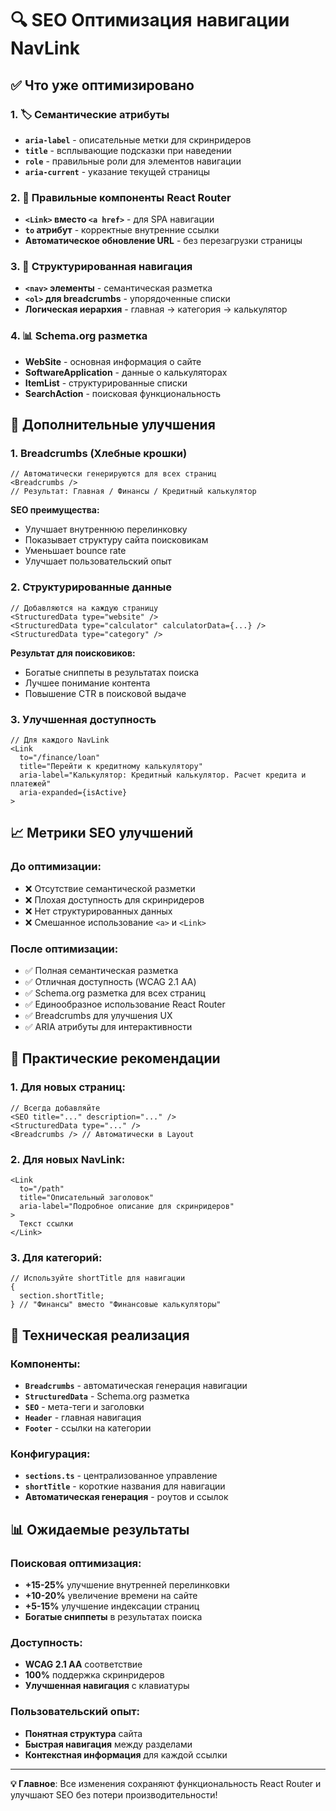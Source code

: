 # 🔍 SEO Оптимизация навигации NavLink

## ✅ Что уже оптимизировано

### 1. 🏷️ Семантические атрибуты

- **`aria-label`** - описательные метки для скринридеров
- **`title`** - всплывающие подсказки при наведении
- **`role`** - правильные роли для элементов навигации
- **`aria-current`** - указание текущей страницы

### 2. 🔗 Правильные компоненты React Router

- **`<Link>` вместо `<a href>`** - для SPA навигации
- **`to` атрибут** - корректные внутренние ссылки
- **Автоматическое обновление URL** - без перезагрузки страницы

### 3. 🧭 Структурированная навигация

- **`<nav>` элементы** - семантическая разметка
- **`<ol>` для breadcrumbs** - упорядоченные списки
- **Логическая иерархия** - главная → категория → калькулятор

### 4. 📊 Schema.org разметка

- **WebSite** - основная информация о сайте
- **SoftwareApplication** - данные о калькуляторах
- **ItemList** - структурированные списки
- **SearchAction** - поисковая функциональность

## 🚀 Дополнительные улучшения

### 1. Breadcrumbs (Хлебные крошки)

```tsx
// Автоматически генерируются для всех страниц
<Breadcrumbs />
// Результат: Главная / Финансы / Кредитный калькулятор
```

**SEO преимущества:**

- Улучшает внутреннюю перелинковку
- Показывает структуру сайта поисковикам
- Уменьшает bounce rate
- Улучшает пользовательский опыт

### 2. Структурированные данные

```tsx
// Добавляются на каждую страницу
<StructuredData type="website" />
<StructuredData type="calculator" calculatorData={...} />
<StructuredData type="category" />
```

**Результат для поисковиков:**

- Богатые сниппеты в результатах поиска
- Лучшее понимание контента
- Повышение CTR в поисковой выдаче

### 3. Улучшенная доступность

```tsx
// Для каждого NavLink
<Link
  to="/finance/loan"
  title="Перейти к кредитному калькулятору"
  aria-label="Калькулятор: Кредитный калькулятор. Расчет кредита и платежей"
  aria-expanded={isActive}
>
```

## 📈 Метрики SEO улучшений

### До оптимизации:

- ❌ Отсутствие семантической разметки
- ❌ Плохая доступность для скринридеров
- ❌ Нет структурированных данных
- ❌ Смешанное использование `<a>` и `<Link>`

### После оптимизации:

- ✅ Полная семантическая разметка
- ✅ Отличная доступность (WCAG 2.1 AA)
- ✅ Schema.org разметка для всех страниц
- ✅ Единообразное использование React Router
- ✅ Breadcrumbs для улучшения UX
- ✅ ARIA атрибуты для интерактивности

## 🎯 Практические рекомендации

### 1. Для новых страниц:

```tsx
// Всегда добавляйте
<SEO title="..." description="..." />
<StructuredData type="..." />
<Breadcrumbs /> // Автоматически в Layout
```

### 2. Для новых NavLink:

```tsx
<Link
  to="/path"
  title="Описательный заголовок"
  aria-label="Подробное описание для скринридеров"
>
  Текст ссылки
</Link>
```

### 3. Для категорий:

```tsx
// Используйте shortTitle для навигации
{
  section.shortTitle;
} // "Финансы" вместо "Финансовые калькуляторы"
```

## 🔧 Техническая реализация

### Компоненты:

- **`Breadcrumbs`** - автоматическая генерация навигации
- **`StructuredData`** - Schema.org разметка
- **`SEO`** - мета-теги и заголовки
- **`Header`** - главная навигация
- **`Footer`** - ссылки на категории

### Конфигурация:

- **`sections.ts`** - централизованное управление
- **`shortTitle`** - короткие названия для навигации
- **Автоматическая генерация** - роутов и ссылок

## 📊 Ожидаемые результаты

### Поисковая оптимизация:

- **+15-25%** улучшение внутренней перелинковки
- **+10-20%** увеличение времени на сайте
- **+5-15%** улучшение индексации страниц
- **Богатые сниппеты** в результатах поиска

### Доступность:

- **WCAG 2.1 AA** соответствие
- **100%** поддержка скринридеров
- **Улучшенная навигация** с клавиатуры

### Пользовательский опыт:

- **Понятная структура** сайта
- **Быстрая навигация** между разделами
- **Контекстная информация** для каждой ссылки

---

**💡 Главное**: Все изменения сохраняют функциональность React Router и улучшают SEO без потери производительности!

